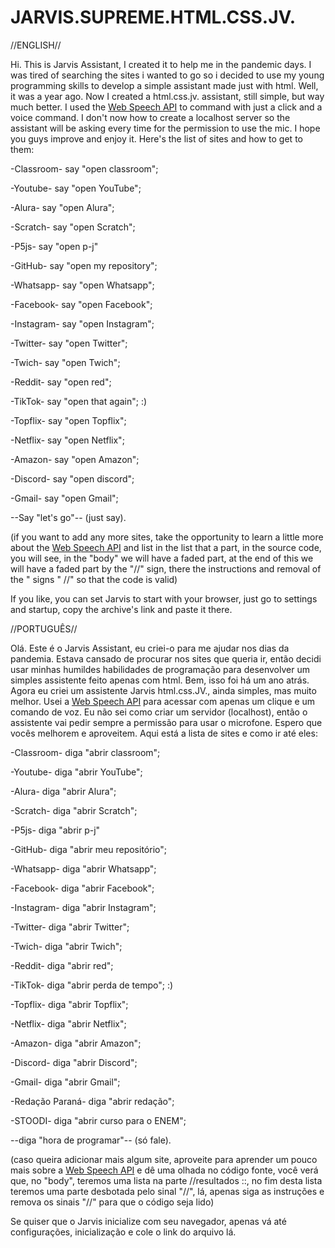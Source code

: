 # JARVIS.SUPREME.HTML.CSS.JV.

//ENGLISH//

Hi.
This is Jarvis Assistant, I created it to help me in the pandemic days. I was tired of searching the sites i wanted to go so i decided to use my young programming skills to develop a simple assistant made just with html. Well, it was a year ago. Now I created a html.css.jv. assistant, still simple, but way much better. I used the <a href="https://developer.mozilla.org/en-US/docs/Web/API/Web_Speech_API"> Web Speech API</a> to command with just a click and a voice command. I don't now how to create a localhost server so the assistant will be asking every time for the permission to use the mic. I hope you guys improve and enjoy it.
Here's the list of sites and how to get to them:

-Classroom- say "open classroom";

-Youtube- say "open YouTube";

-Alura- say "open Alura";

-Scratch- say "open Scratch";

-P5js- say "open p-j"

-GitHub- say "open my repository";

-Whatsapp- say "open Whatsapp";

-Facebook- say "open Facebook";

-Instagram- say "open Instagram";

-Twitter- say "open Twitter";

-Twich- say "open Twich";

-Reddit- say "open red";

-TikTok- say "open that again"; :)

-Topflix- say  "open Topflix";

-Netflix- say "open Netflix";

-Amazon- say "open Amazon";

-Discord- say "open discord";

-Gmail- say "open Gmail";

--Say "let's go"-- (just say).

(if you want to add any more sites, take the opportunity to learn a little more about the <a href="https://developer.mozilla.org/en-US/docs/Web/API/Web_Speech_API"> Web Speech API</a > and list in the list that a part, in the source code, you will see, in the "body" we will have a faded part, at the end of this we will have a faded part by the "//" sign, there the instructions and removal of the " signs " //" so that the code is valid)

  If you like, you can set Jarvis to start with your browser, just go to settings and startup, copy the archive's link and paste it there.

//PORTUGUÊS//

Olá. Este é o Jarvis Assistant, eu criei-o para me ajudar nos dias da pandemia. Estava cansado de procurar nos sites que queria ir, então decidi usar minhas humildes habilidades de programação para desenvolver um simples assistente feito apenas com html. Bem, isso foi há um ano atrás. Agora eu criei um assistente Jarvis html.css.JV., ainda simples, mas muito melhor. Usei a <a href="https://developer.mozilla.org/en-US/docs/Web/API/Web_Speech_API"> Web Speech API</a> para acessar com apenas um clique e um comando de voz. Eu não sei como criar um servidor (localhost), então o assistente vai pedir sempre a permissão para usar o microfone. Espero que vocês melhorem e aproveitem. Aqui está a lista de sites e como ir até eles:

-Classroom- diga "abrir classroom";

-Youtube- diga "abrir YouTube";

-Alura- diga "abrir Alura";

-Scratch- diga "abrir Scratch";

-P5js- diga "abrir p-j"

-GitHub- diga "abrir meu repositório";

-Whatsapp- diga "abrir Whatsapp";

-Facebook- diga "abrir Facebook";

-Instagram- diga "abrir Instagram";

-Twitter- diga "abrir Twitter";

-Twich- diga "abrir Twich";

-Reddit- diga "abrir red";

-TikTok- diga "abrir perda de tempo"; :)

-Topflix- diga  "abrir Topflix";

-Netflix- diga "abrir Netflix";

-Amazon- diga "abrir Amazon";

-Discord- diga "abrir Discord";

-Gmail- diga "abrir Gmail";

-Redação Paraná- diga "abrir redação";

-STOODI- diga "abrir curso para o ENEM";

--diga "hora de programar"-- (só fale).

(caso queira adicionar mais algum site, aproveite para aprender um pouco mais sobre a <a href="https://developer.mozilla.org/en-US/docs/Web/API/Web_Speech_API"> Web Speech API</a> e dê uma olhada no código fonte, você verá que, no "body", teremos uma lista na parte //resultados ::, no fim desta lista teremos uma parte desbotada pelo sinal "//", lá, apenas siga as instruções e remova os sinais "//" para que o código seja lido)

Se quiser que o Jarvis inicialize com seu navegador, apenas vá até configurações, inicialização e cole o link do arquivo lá.
